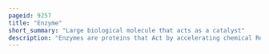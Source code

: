 ```yaml
---
pageid: 9257
title: "Enzyme"
short_summary: "Large biological molecule that acts as a catalyst"
description: "Enzymes are proteins that Act by accelerating chemical Reactions as biological Catalysts. The Molecules on which Enzymes may act are called Substrates and the Enzyme converts the Substrates into different Molecules known as Products. Almost all metabolic Processes in the Cell need enzyme Catalysis to occur in a quick enough Rate to sustain Life. Metabolic Pathways depend on Enzymes to catalyze individual Steps. The Study of Enzymes is called Enzymology and the Field of pseudoenzyme Analysis recognizes that during Evolution some Enzymes have lost the Ability to carry out biological Catalysis reflected in their Amino Acid Sequences and unusual'Pseudocatalytic'."
---
```

